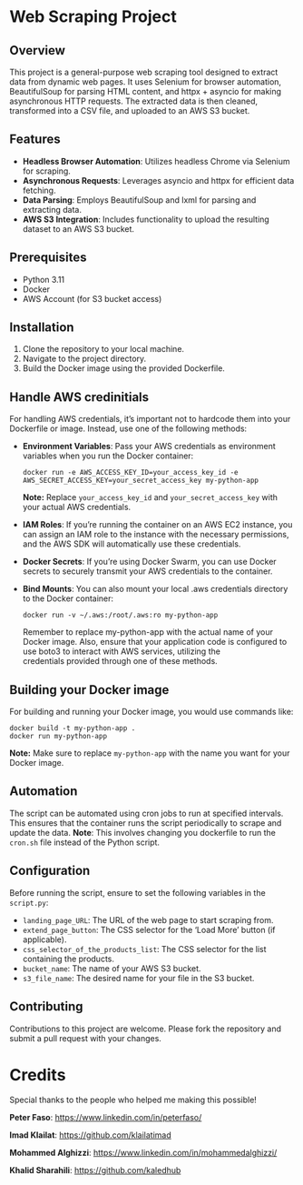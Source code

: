 # Web Scraping Project

## Overview
This project is a general-purpose web scraping tool designed to extract data from dynamic web pages. It uses Selenium for browser automation, BeautifulSoup for parsing HTML content, and httpx + asyncio for making asynchronous HTTP requests. The extracted data is then cleaned, transformed into a CSV file, and uploaded to an AWS S3 bucket.

## Features
- **Headless Browser Automation**: Utilizes headless Chrome via Selenium for scraping.
- **Asynchronous Requests**: Leverages asyncio and httpx for efficient data fetching.
- **Data Parsing**: Employs BeautifulSoup and lxml for parsing and extracting data.
- **AWS S3 Integration**: Includes functionality to upload the resulting dataset to an AWS S3 bucket.

## Prerequisites
- Python 3.11
- Docker
- AWS Account (for S3 bucket access)

## Installation
1. Clone the repository to your local machine.
2. Navigate to the project directory.
3. Build the Docker image using the provided Dockerfile.


## Handle AWS credinitials
For handling AWS credentials, it’s important not to hardcode them into your Dockerfile or image. Instead, use one of the following methods:
- **Environment Variables**: Pass your AWS credentials as environment variables when you run the Docker container:

  ```docker run -e AWS_ACCESS_KEY_ID=your_access_key_id -e AWS_SECRET_ACCESS_KEY=your_secret_access_key my-python-app```

  **Note:** Replace ```your_access_key_id``` and ```your_secret_access_key``` with your actual AWS credentials.
- **IAM Roles**: If you’re running the container on an AWS EC2 instance, you can assign an IAM role to the instance with the necessary permissions, and the AWS SDK will automatically use these credentials.
- **Docker Secrets**: If you’re using Docker Swarm, you can use Docker secrets to securely transmit your AWS credentials to the container.
- **Bind Mounts**: You can also mount your local .aws credentials directory to the Docker container:

  ```docker run -v ~/.aws:/root/.aws:ro my-python-app```

  Remember to replace my-python-app with the actual name of your Docker image. Also, ensure that your application code is configured to use boto3 to interact with AWS services, utilizing the   
  credentials provided through one of these methods.

## Building your Docker image
For building and running your Docker image, you would use commands like:

```
docker build -t my-python-app .
docker run my-python-app
```

**Note:** Make sure to replace ```my-python-app``` with the name you want for your Docker image.


## Automation
The script can be automated using cron jobs to run at specified intervals. This ensures that the container runs the script periodically to scrape and update the data.
**Note**: This involves changing you dockerfile to run the ```cron.sh``` file instead of the Python script.

## Configuration
Before running the script, ensure to set the following variables in the ```script.py```:
- ```landing_page_URL```: The URL of the web page to start scraping from.
- ```extend_page_button```: The CSS selector for the ‘Load More’ button (if applicable).
- ```css_selector_of_the_products_list```:  The CSS selector for the list containing the products.
- ```bucket_name```:  The name of your AWS S3 bucket.
- ```s3_file_name```: The desired name for your file in the S3 bucket.

## Contributing
Contributions to this project are welcome. Please fork the repository and submit a pull request with your changes.


# Credits
Special thanks to the people who helped me making this possible!

**Peter Faso**: https://www.linkedin.com/in/peterfaso/

**Imad Klailat**: https://github.com/klailatimad

**Mohammed Alghizzi**: https://www.linkedin.com/in/mohammedalghizzi/

**Khalid Sharahili**: https://github.com/kaledhub
